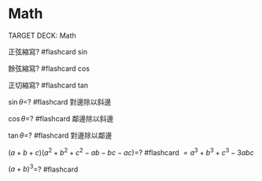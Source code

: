 # Math

TARGET DECK: Math

正弦縮寫? #flashcard 
sin
<!--ID: 1628059389879-->

餘弦縮寫? #flashcard 
cos
<!--ID: 1628059389885-->

正切縮寫? #flashcard 
tan
<!--ID: 1628059389890-->

$\sin \theta$=? #flashcard 
對邊除以斜邊
<!--ID: 1628059389895-->

$\cos \theta$=? #flashcard 
鄰邊除以斜邊
<!--ID: 1628059543740-->

$\tan \theta$=? #flashcard 
對邊除以鄰邊
<!--ID: 1628059566990-->

$(a+b+c)(a^2+b^2+c^2-ab-bc-ac)$=? #flashcard 
$=a^3+b^3+c^3-3abc$
<!--ID: 1631435275402-->

$(a+b)^3$=? #flashcard 







